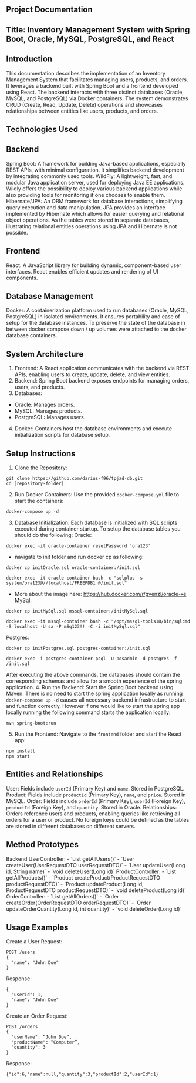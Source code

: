 <h2>Project Documentation</h2>

<h2>Title: Inventory Management System with Spring Boot, Oracle, MySQL, PostgreSQL, and React</h2>

<h2>Introduction</h2>

This documentation describes the implementation of an Inventory Management System that facilitates managing users, products, and orders. It leverages a backend built with Spring Boot and a frontend developed using React. The backend interacts with three distinct databases (Oracle, MySQL, and PostgreSQL) via Docker containers. The system demonstrates CRUD (Create, Read, Update, Delete) operations and showcases relationships between entities like users, products, and orders.

<h2>Technologies Used</h2>

<h2>Backend</h2>

Spring Boot: A framework for building Java-based applications, especially REST APIs, with minimal configuration. It simplifies backend development by integrating commonly used tools.
WildFly: A lightweight, fast, and modular Java application server, used for deploying Java EE applications. Wildly offers the possibility to deploy various backend applications while also providing tools for monitoring if one chooses to enable them.
Hibernate/JPA: An ORM framework for database interactions, simplifying query execution and data manipulation. JPA provides an interface implemented by Hibernate which allows for easier querying and relational object operations. As the tables were stored in separate databases, illustrating relational entities operations using JPA and Hibernate is not possible. 

<h2>Frontend</h2>

React: A JavaScript library for building dynamic, component-based user interfaces. React enables efficient updates and rendering of UI components.

<h2>Database Management</h2>

Docker: A containerization platform used to run databases (Oracle, MySQL, PostgreSQL) in isolated environments. It ensures portability and ease of setup for the database instances.
To preserve the state of the database in between docker compose down / up volumes were attached to the docker database containers.
 
<h2>System Architecture</h2>

1. Frontend: A React application communicates with the backend via REST APIs, enabling users to create, update, delete, and view entities.
2. Backend: Spring Boot backend exposes endpoints for managing orders, users, and products.
3. Databases:
- Oracle: Manages orders.
- MySQL: Manages products.
- PostgreSQL: Manages users.
4. Docker: Containers host the database environments and execute initialization scripts for database setup.
 
<h2>Setup Instructions</h2>

1. Clone the Repository:
```
git clone https://github.com/darius-f96/tpjad-db.git
cd [repository-folder]
```
2. Run Docker Containers:
Use the provided `docker-compose.yml` file to start the containers:
```
docker-compose up -d
```
3. Database Initialization: Each database is initialized with SQL scripts executed during container startup.
To setup the database tables you should do the following: Oracle:
```
docker exec -it oracle-container resetPassword 'ora123'
```
-	navigate to init folder and run docker cp as following:
```
docker cp initOracle.sql oracle-container:/init.sql
```
```
docker exec -it oracle-container bash -c "sqlplus -s system/ora123@//localhost/FREEPDB1 @/init.sql"
```
-	More about the image here: https://hub.docker.com/r/gvenzl/oracle-xe
MySql:
```
docker cp initMySql.sql mssql-container:/initMySql.sql
```
```
docker exec -it mssql-container bash -c "/opt/mssql-tools18/bin/sqlcmd -S localhost -U sa -P mSq123!! -C -i initMySql.sql"
```
Postgres:
```
docker cp initPostgres.sql postgres-container:/init.sql
```
```
docker exec -i postgres-container psql -U posadmin -d postgres -f /init.sql
```
After executing the above commands, the databases should contain the corresponding schemas and allow for a smooth experience of the spring application.
4. Run the Backend: Start the Spring Boot backend using Maven:
There is no need to start the spring application locally as running ```docker-compose up -d``` causes all necessary backend infrastructure to start and function correctly. However if one would like to start the spring app locally running the following command starts the application locally:
```
mvn spring-boot:run
```

5. Run the Frontend: Navigate to the `frontend` folder and start the React app:
```
npm install
npm start
```
<h2>Entities and Relationships</h2>

User: Fields include `userId` (Primary Key) and `name`. Stored in PostgreSQL.
Product: Fields include `productId` (Primary Key), `name`, and `price`. Stored in MySQL.
Order: Fields include `orderId` (Primary Key), `userId` (Foreign Key), `productId` (Foreign Key), and `quantity`. Stored in Oracle.
Relationships: Orders reference users and products, enabling queries like retrieving all orders for a user or product.
No foreign keys could be defined as the tables are stored in different databases on different servers.

<h2>Method Prototypes</h2>
Backend
UserController:
- `List<User> getAllUsers()`
- `User createUser(UserRequestDTO userRequestDTO)`
- `User updateUser(Long id, String name)`
- `void deleteUser(Long id)`
ProductController:
- `List<Product> getAllProducts()`
- `Product createProduct(ProductRequestDTO productRequestDTO)`
- `Product updateProduct(Long id, ProductRequestDTO productRequestDTO)`
- `void deleteProduct(Long id)`
OrderController:
- `List<Order> getAllOrders()`
- `Order createOrder(OrderRequestDTO orderRequestDTO)`
- `Order updateOrderQuantity(Long id, int quantity)`
- `void deleteOrder(Long id)`

<h2>Usage Examples</h2>
Create a User
Request:

```
POST /users
{
  "name": "John Doe"
}
```
Response:
```
{
  "userId": 1,
  "name": "John Doe"
}
```
Create an Order
Request:
```
POST /orders
{
  "userName": “John Doe”,
  "productName": “Computer”,
  "quantity": 3
}
```
Response:
```
{"id":6,"name":null,"quantity":3,"productId":2,"userId":1}
```
